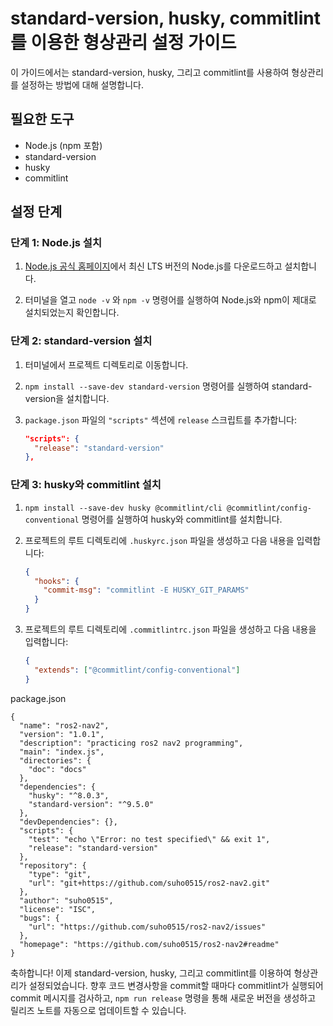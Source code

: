 # standard-version, husky, commitlint를 이용한 형상관리 설정 가이드

이 가이드에서는 standard-version, husky, 그리고 commitlint를 사용하여 형상관리를 설정하는 방법에 대해 설명합니다.

## 필요한 도구

- Node.js (npm 포함)
- standard-version
- husky
- commitlint

## 설정 단계

### 단계 1: Node.js 설치

1. [Node.js 공식 홈페이지](https://nodejs.org/)에서 최신 LTS 버전의 Node.js를 다운로드하고 설치합니다.

2. 터미널을 열고 `node -v` 와 `npm -v` 명령어를 실행하여 Node.js와 npm이 제대로 설치되었는지 확인합니다.

### 단계 2: standard-version 설치

1. 터미널에서 프로젝트 디렉토리로 이동합니다.

2. `npm install --save-dev standard-version` 명령어를 실행하여 standard-version을 설치합니다.

3. `package.json` 파일의 `"scripts"` 섹션에 `release` 스크립트를 추가합니다:

    ```json
    "scripts": {
      "release": "standard-version"
    },
    ```

### 단계 3: husky와 commitlint 설치

1. `npm install --save-dev husky @commitlint/cli @commitlint/config-conventional` 명령어를 실행하여 husky와 commitlint를 설치합니다.

2. 프로젝트의 루트 디렉토리에 `.huskyrc.json` 파일을 생성하고 다음 내용을 입력합니다:

    ```json
    {
      "hooks": {
        "commit-msg": "commitlint -E HUSKY_GIT_PARAMS"
      }
    }
    ```

3. 프로젝트의 루트 디렉토리에 `.commitlintrc.json` 파일을 생성하고 다음 내용을 입력합니다:

    ```json
    {
      "extends": ["@commitlint/config-conventional"]
    }
    ```
package.json
```
{
  "name": "ros2-nav2",
  "version": "1.0.1",
  "description": "practicing ros2 nav2 programming",
  "main": "index.js",
  "directories": {
    "doc": "docs"
  },
  "dependencies": {
    "husky": "^8.0.3",
    "standard-version": "^9.5.0"
  },
  "devDependencies": {},
  "scripts": {
    "test": "echo \"Error: no test specified\" && exit 1",
    "release": "standard-version"
  },
  "repository": {
    "type": "git",
    "url": "git+https://github.com/suho0515/ros2-nav2.git"
  },
  "author": "suho0515",
  "license": "ISC",
  "bugs": {
    "url": "https://github.com/suho0515/ros2-nav2/issues"
  },
  "homepage": "https://github.com/suho0515/ros2-nav2#readme"
}

```

축하합니다! 이제 standard-version, husky, 그리고 commitlint를 이용하여 형상관리가 설정되었습니다. 향후 코드 변경사항을 commit할 때마다 commitlint가 실행되어 commit 메시지를 검사하고, `npm run release` 명령을 통해 새로운 버전을 생성하고 릴리즈 노트를 자동으로 업데이트할 수 있습니다.
